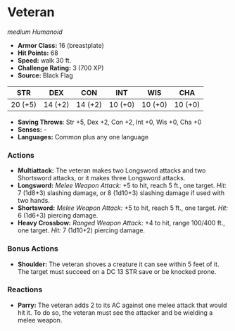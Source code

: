 # Veteran

*medium* *Humanoid*

- **Armor Class:** 16 (breastplate)
- **Hit Points:** 68 
- **Speed:** walk 30 ft.
- **Challenge Rating:** 3 (700 XP)
- **Source:** Black Flag

| STR | DEX | CON | INT | WIS | CHA |
| --- | --- | --- | --- | --- | --- |
| 20 (+5) | 14 (+2) | 14 (+2) | 10 (+0) | 10 (+0) | 10 (+0) |

- **Saving Throws**: Str +5, Dex +2, Con +2, Int +0, Wis +0, Cha +0
- **Senses:** -
- **Languages:** Common plus any one language

### Actions

- **Multiattack:** The veteran makes two Longsword attacks and two Shortsword attacks, or it makes three Longsword attacks.
- **Longsword:** _Melee Weapon Attack:_ +5 to hit, reach 5 ft., one target. _Hit:_ 7 (1d8+3) slashing damage, or 8 (1d10+3) slashing damage if used with two hands.
- **Shortsword:** _Melee Weapon Attack:_ +5 to hit, reach 5 ft., one target. _Hit:_ 6 (1d6+3) piercing damage.
- **Heavy Crossbow:** _Ranged Weapon Attack:_ +4 to hit, range 100/400 ft., one target. _Hit:_ 7 (1d10+2) piercing damage.

### Bonus Actions

- **Shoulder:** The veteran shoves a creature it can see within 5 feet of it. The target must succeed on a DC 13 STR save or be knocked prone.

### Reactions

- **Parry:** The veteran adds 2 to its AC against one melee attack that would hit it. To do so, the veteran must see the attacker and be wielding a melee weapon.
